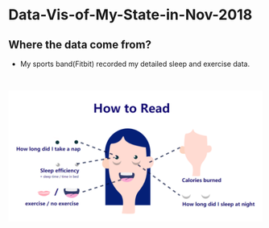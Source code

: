 # Data-Vis-of-My-State-in-Nov-2018

## Where the data come from?
- My sports band(Fitbit) recorded my detailed sleep and exercise data.

<br>


![Image text](https://github.com/Yevtte/Data-Vis-of-My-State-in-Nov-2018/blob/master/src/legend.png)
